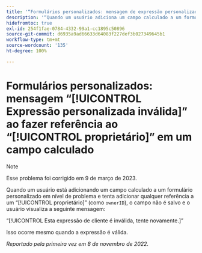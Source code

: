 ```yaml
---
title: '“Formulários personalizados: mensagem de expressão personalizada inválida ao fazer referência ao proprietário em um campo calculado”'
description: '“Quando um usuário adiciona um campo calculado a um formulário personalizado em nível de problema e tenta adicionar qualquer referência a um proprietário (como “ownerID”), o campo não é salvo e o usuário vê a seguinte mensagem: esta expressão de cliente é inválida. Tente novamente.”'
hidefromtoc: true
exl-id: 254f1fae-0784-4332-99a1-cc1895c50896
source-git-commit: d6935a9ad66633d64083f227def3b027349645b1
workflow-type: tm+mt
source-wordcount: '135'
ht-degree: 100%

---
```


# Formulários personalizados: mensagem “[!UICONTROL Expressão personalizada inválida]” ao fazer referência ao “[!UICONTROL proprietário]” em um campo calculado

>[!NOTE]
>
>Esse problema foi corrigido em 9 de março de 2023.

<!--
>[!NOTE]
>
>This issue was fixed on December 1, 2022.
-->

Quando um usuário está adicionando um campo calculado a um formulário personalizado em nível de problema e tenta adicionar qualquer referência a um “[!UICONTROL proprietário]” (como `ownerID`), o campo não é salvo e o usuário visualiza a seguinte mensagem:

“[!UICONTROL Esta expressão de cliente é inválida, tente novamente.]”

Isso ocorre mesmo quando a expressão é válida.

_Reportado pela primeira vez em 8 de novembro de 2022._
